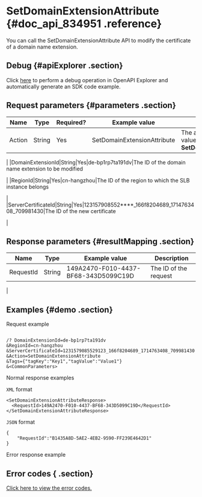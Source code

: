 # SetDomainExtensionAttribute {#doc_api_834951 .reference}

You can call the SetDomainExtensionAttribute API to modify the certificate of a domain name extension.

## Debug {#apiExplorer .section}

Click [here](https://api.aliyun.com/#product=Slb&api=SetDomainExtensionAttribute) to perform a debug operation in OpenAPI Explorer and automatically generate an SDK code example.

## Request parameters {#parameters .section}

|Name|Type|Required?|Example value|Description|
|----|----|---------|-------------|-----------|
|Action|String|Yes|SetDomainExtensionAttribute|The action to perform. Valid value: **SetDomainExtensionAttribute**

 |
|DomainExtensionId|String|Yes|de-bp1rp7ta191dv|The ID of the domain name extension to be modified

 |
|RegionId|String|Yes|cn-hangzhou|The ID of the region to which the SLB instance belongs

 |
|ServerCertificateId|String|Yes|123157908552\*\*\*\*\_166f8204689\_1714763408\_709981430|The ID of the new certificate

 |

## Response parameters {#resultMapping .section}

|Name|Type|Example value|Description|
|----|----|-------------|-----------|
|RequestId|String|149A2470-F010-4437-BF68-343D5099C19D|The ID of the request

 |

## Examples {#demo .section}

Request example

``` {#request_demo}

/? DomainExtensionId=de-bp1rp7ta191dv
&RegionId=cn-hangzhou
&ServerCertificateId=1231579085529123_166f8204689_1714763408_709981430
&Action=SetDomainExtensionAttribute
&Tags={"tagKey":"Key1","tagValue":"Value1"}
&<CommonParameters>

```

Normal response examples

`XML` format

``` {#xml_return_success_demo}
<SetDomainExtensionAttributeResponse>
  <RequestId>149A2470-F010-4437-BF68-343D5099C19D</RequestId>
</SetDomainExtensionAttributeResponse>

```

`JSON` format

``` {#json_return_success_demo}
{
	"RequestId":"B1435A8D-5AE2-4EB2-9590-FF239E4642D1"
}
```

Error response example

## Error codes { .section}

[Click here to view the error codes.](https://error-center.aliyun.com/status/product/Slb)

